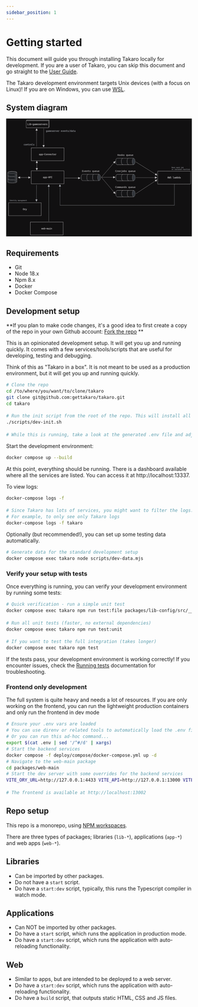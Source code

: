```yaml
---
sidebar_position: 1
---
```


# Getting started

This document will guide you through installing Takaro locally for development. If you are a user of Takaro, you can skip this document and go straight to the [User Guide](/).

The Takaro development environment targets Unix devices (with a focus on Linux)! If you are on Windows, you can use [WSL](https://docs.microsoft.com/en-us/windows/wsl/install-win10).

## System diagram

![Takaro](../../assets/system-diagram.png)

## Requirements

- Git
- Node 18.x
- Npm 8.x
- Docker
- Docker Compose

## Development setup

**If you plan to make code changes, it's a good idea to first create a copy of the repo in your own Github account:
[Fork the repo](https://github.com/gettakaro/takaro/fork)
**

This is an opinionated development setup. It will get you up and running quickly.
It comes with a few services/tools/scripts that are useful for developing, testing and debugging.

Think of this as "Takaro in a box". It is not meant to be used as a production environment, but it will get you up and running quickly.

```bash
# Clone the repo
cd /to/where/you/want/to/clone/takaro
git clone git@github.com:gettakaro/takaro.git
cd takaro

# Run the init script from the root of the repo. This will install all development dependencies, it can take a while...
./scripts/dev-init.sh

# While this is running, take a look at the generated .env file and adjust as needed
```

Start the development environment:

```bash
docker compose up --build
```

At this point, everything should be running. There is a dashboard available where all the services are listed. You can access it at http://localhost:13337.

To view logs:

```sh
docker-compose logs -f

# Since Takaro has lots of services, you might want to filter the logs:
# For example, to only see only Takaro logs
docker-compose logs -f takaro
```

Optionally (but recommended!), you can set up some testing data automatically.

```bash
# Generate data for the standard development setup
docker compose exec takaro node scripts/dev-data.mjs
```

### Verify your setup with tests

Once everything is running, you can verify your development environment by running some tests:

```bash
# Quick verification - run a simple unit test
docker compose exec takaro npm run test:file packages/lib-config/src/__tests__/config.unit.test.ts

# Run all unit tests (faster, no external dependencies)
docker compose exec takaro npm run test:unit

# If you want to test the full integration (takes longer)
docker compose exec takaro npm test
```

If the tests pass, your development environment is working correctly! If you encounter issues, check the [Running tests](./common-tasks/running-tests.md) documentation for troubleshooting.

### Frontend only development

The full system is quite heavy and needs a lot of resources. If you are only working on the frontend, you can run the lightweight production containers and only run the frontend in dev mode

```bash
# Ensure your .env vars are loaded
# You can use direnv or related tools to automatically load the .env file
# Or you can run this ad-hoc command...
export $(cat .env | sed '/^#/d' | xargs)
# Start the backend services
docker compose -f deploy/compose/docker-compose.yml up -d
# Navigate to the web-main package
cd packages/web-main
# Start the dev server with some overrides for the backend services
VITE_ORY_URL=http://127.0.0.1:4433 VITE_API=http://127.0.0.1:13000 VITE_TAKARO_VERSION=1.0.0 npm run start:dev

# The frontend is available at http://localhost:13002
```

## Repo setup

This repo is a monorepo, using [NPM workspaces](https://docs.npmjs.com/cli/v7/using-npm/workspaces).

There are three types of packages; libraries (`lib-*`), applications (`app-*`) and web apps (`web-*`).

## Libraries

- Can be imported by other packages.
- Do not have a `start` script.
- Do have a `start:dev` script, typically, this runs the Typescript compiler in watch mode.

## Applications

- Can NOT be imported by other packages.
- Do have a `start` script, which runs the application in production mode.
- Do have a `start:dev` script, which runs the application with auto-reloading functionality.

## Web

- Similar to apps, but are intended to be deployed to a web server.
- Do have a `start:dev` script, which runs the application with auto-reloading functionality.
- Do have a `build` script, that outputs static HTML, CSS and JS files.

